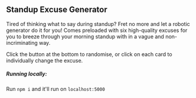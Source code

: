 
## Standup Excuse Generator
Tired of thinking what to say during standup? Fret no more and let a robotic generator do it for you! Comes preloaded with six high-quality excuses for you to breeze through your morning standup with in a vague and non-incriminating way.

Click the button at the bottom to randomise, or click on each card to individually change the excuse.

##### Running locally:
Run `npm i` and it'll run on `localhost:5000`
